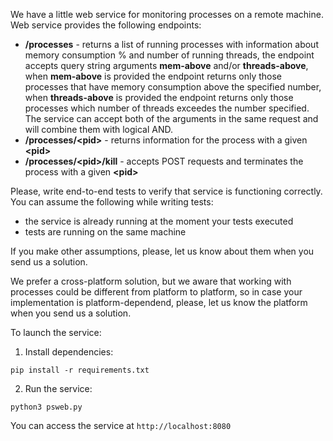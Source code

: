 We have a little web service for monitoring processes on a remote machine. Web service provides the following endpoints:

   - **/processes** - returns a list of running processes with information about memory consumption % and number of running threads, 
   the endpoint accepts query string arguments **mem-above** and/or **threads-above**, 
   when **mem-above** is provided the endpoint returns only those processes that have memory consumption above the specified number, 
   when **threads-above** is provided the endpoint returns only those processes which number of threads exceedes the number specified. 
   The service can accept both of the arguments in the same request and will combine them with logical AND.
   - **/processes/\<pid\>** - returns information for the process with a given **\<pid\>**
   - **/processes/\<pid\>/kill** - accepts POST requests and terminates the process with a given **\<pid\>**

Please, write end-to-end tests to verify that service is functioning correctly. You can assume the following while writing tests:

   - the service is already running at the moment your tests executed
   - tests are running on the same machine

If you make other assumptions, please, let us know about them when you send us a solution.

We prefer a cross-platform solution, but we aware that working with processes could be different from platform to platform, 
so in case your implementation is platform-dependend, please, let us know the platform when you send us a solution.

To launch the service:

   1. Install dependencies:
     
```shell script
pip install -r requirements.txt
   ```     
   
   2. Run the service:
   
```shell script
python3 psweb.py
   ```    

You can access the service at ```http://localhost:8080```
